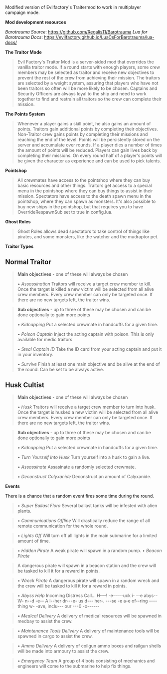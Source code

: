 Modified version of Evilfactory's Traitermod to work in multiplayer campaign mode.

__**Mod development resources**__

*Barotrauma Source*: https://github.com/Regalis11/Barotrauma
*Lua for Barotrauma Docs*: https://evilfactory.github.io/LuaCsForBarotrauma/lua-docs/


__**The Traitor Mode**__

> Evil Factory's Traitor Mod is a server-sided mod that overrides the vanilla traitor mode. If a round starts with enough players, some crew members may be selected as traitor and receive new objectives to prevent the rest of the crew from achieving their mission. The traitors are selected by a weight system, assuring that players who have not been traitors so often will be more likely to be chosen. 
> Captains and Security Officers are always loyal to the ship and need to work together to find and restrain all traitors so the crew can complete their mission.

__**The Points System**__

> Whenever a player gains a skill point, he also gains an amount of points. Traitors gain additional points by completing their objectives. Non-Traitor crew gains points by completing their missions and reaching the end of the level. 
> Points will be persistently stored on the server and accumulate over rounds. If a player dies a number of times the amount of points will be reduced. Players can gain lives back by completing their missions.
> On every round half of a player's points will be given the character as experience and can be used to pick talents.

__**Pointshop**__
> All crewmates have access to the pointshop where they can buy basic resources and other things. Traitors get access to a special menu in the pointshop where they can buy things to assist in their mission. Spectators have access to the death spawn menu in the pointshop, where they can spawn as monsters.
It's also possible to buy new ships in the pointshop, but that requires you to have OverrideRespawnSub set to true in config.lua.

__**Ghost Roles**__
> Ghost Roles allows dead spectators to take control of things like pirates, and some monsters, like the watcher and the mudraptor pet.

__**Traitor Types**__

## Normal Traitor

> **Main objectives** - one of these will always be chosen
> 
> • *Assassination*
> Traitors will receive a target crew member to kill. Once the target is killed a new victim will be selected from all alive crew members. Every crew member can only be targeted once. If there are no new targets left, the traitor wins.

> **Sub objectives** - up to three of these may be chosen and can be done optionally to gain more points 
> 
> • *Kidnapping*
> Put a selected crewmate in handcuffs for a given time.
> 
> • *Poison Captain*
> Inject the acting captain with poison. This is only available for medic traitors
> 
> • *Steal Captain ID*
> Take the ID card from your acting captain and put it in your inventory.
> 
> • *Survive*
> Finish at least one main objective and be alive at the end of the round. Can be set to be always active.

## Husk Cultist

> **Main objectives** - one of these will always be chosen
> 
> • *Husk*
> Traitors will receive a target crew member to turn into husk. Once the target is husked a new victim will be selected from all alive crew members. Every crew member can only be targeted once. If there are no new targets left, the traitor wins.

> **Sub objectives** - up to three of these may be chosen and can be done optionally to gain more points 
> 
> • *Kidnapping*
> Put a selected crewmate in handcuffs for a given time.
> 
> • *Turn Yourself Into Husk*
> Turn yourself into a husk to gain a live.
>
> • *Assassinate*
> Assasinate a randomly selected crewmate.
> 
> • *Deconstruct Calyxanide*
> Deconstruct an amount of Calyxanide.

__**Events**__

There is a chance that a random event fires some time during the round.

> • *Super Ballast Flora*
> Several ballast tanks will be infested with alien plants.

> • *Communications Offline*
> Will drastically reduce the range of all remote communication for the whole round.

> • *Lights Off*
> Will turn off all lights in the main submarine for a limited amount of time.

> • *Hidden Pirate*
> A weak pirate will spawn in a random pump.
> • *Beacon Pirate*

> A dangerous pirate will spawn in a beacon station and the crew will be tasked to kill it for a reward in points.

> • *Wreck Pirate*
> A dangerous pirate will spawn in a random wreck and the crew will be tasked to kill it for a reward in points.

> • *Abyss Help*
> Incoming Distress Call... H---! -e-----uck i- --e abys-- W- n--d -e-- A l--her dr---e- us d--- her-. ---se -e a-e of--ring ----thing w- -ave, inclu--- our ---0 -o------

> • *Medical Delivery*
> A delivery of medical resources will be spawned in medbay to assist the crew.

> • *Maintenance Tools Delivery*
> A delivery of maintenance tools will be spawned in cargo to assist the crew.

> • *Ammo Delivery*
> A delivery of coilgun ammo boxes and railgun shells will be made into armoury to assist the crew.

> • *Emergency Team*
> A group of 4 bots consisting of mechanics and engineers will come to the submarine to help fix things.
